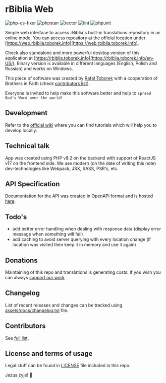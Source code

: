 # rBiblia Web

![php-cs-fixer](https://github.com/rbiblia/rbiblia-web/actions/workflows/php-cs-fixer.yaml/badge.svg)
![phpstan](https://github.com/rbiblia/rbiblia-web/actions/workflows/phpstan.yaml/badge.svg)
![rector](https://github.com/rbiblia/rbiblia-web/actions/workflows/rector.yaml/badge.svg)
![lint](https://github.com/rbiblia/rbiblia-web/actions/workflows/lint.yaml/badge.svg)
![phpunit](https://github.com/rbiblia/rbiblia-web/actions/workflows/phpunit.yaml/badge.svg)

Simple web interface to access rBiblia's built-in translations repository in an online mode. You can access repository at the official location under [https://web.rbiblia.toborek.info](https://web.rbiblia.toborek.info).

Check also standalone and more powerful desktop version of this application at [https://rbiblia.toborek.info](https://rbiblia.toborek.info/en-US/). Binary version is available in different languages (English, Polish and Russian) and works on Windows.

This piece of software was created by [Rafał Toborek](https://github.com/clash82) with a cooperation of Brothers in Faith (check [contributors list](https://github.com/rBiblia/rbiblia-web/graphs/contributors)).

Everyone is invited to help make this software better and help to `spread God's Word over the world!`

## Development

Refer to the [official wiki](https://github.com/rBiblia/rbiblia-web/wiki) where you can find tutorials which will help you to develop locally.

## Technical talk

App was created using PHP v8.2 on the backend with support of ReactJS v17 on the frontend side. We use modern (on the date of writing this note) dev-technologies like Webpack, JSX, SASS, PSR's, etc.

## API Specification

Documentation for the API was created in OpenAPI format and is hosted [here](https://rbiblia.github.io/rbiblia-web/api).

## Todo's

- add better error handling when dealing with response data (display error message when something will fail)
- add caching to avoid server querying with every location change (if location was visited then keep it in memory and use it again)

## Donations

Maintaining of this repo and translations is generating costs. If you wish you can always [support our work](https://rbiblia.toborek.info/donation/).

## Changelog

List of recent releases and changes can be tracked using [assets/docs/changelog.txt](https://github.com/rBiblia/rbiblia-web/blob/master/assets/docs/changelog.txt) file.

## Contributors

See [full list](https://github.com/rBiblia/rbiblia-web/graphs/contributors).

## License and terms of usage

Legal stuff can be found in [LICENSE](https://github.com/rBiblia/rbiblia-web/blob/master/LICENSE) file included in this repo.

Jezus żyje! 🧡
